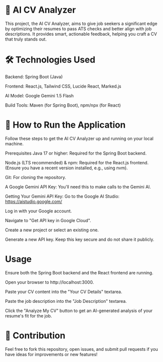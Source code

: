 # 🚀 AI CV Analyzer
This project, the AI CV Analyzer, aims to give job seekers a significant edge by optimizing their resumes to pass ATS checks and better align with job descriptions. It provides smart, actionable feedback, helping you craft a CV that truly stands out.

# 🛠️ Technologies Used
Backend: Spring Boot (Java)

Frontend: React.js, Tailwind CSS, Lucide React, Marked.js

AI Model: Google Gemini 1.5 Flash

Build Tools: Maven (for Spring Boot), npm/npx (for React)

# 🚀 How to Run the Application
Follow these steps to get the AI CV Analyzer up and running on your local machine.

Prerequisites
Java 17 or higher: Required for the Spring Boot backend.

Node.js (LTS recommended) & npm: Required for the React.js frontend. (Ensure you have a recent version installed, e.g., using nvm).

Git: For cloning the repository.

A Google Gemini API Key: You'll need this to make calls to the Gemini AI.

Getting Your Gemini API Key:
Go to the Google AI Studio: https://aistudio.google.com/

Log in with your Google account.

Navigate to "Get API key in Google Cloud".

Create a new project or select an existing one.

Generate a new API key. Keep this key secure and do not share it publicly.

# Usage
Ensure both the Spring Boot backend and the React frontend are running.

Open your browser to http://localhost:3000.

Paste your CV content into the "Your CV Details" textarea.

Paste the job description into the "Job Description" textarea.

Click the "Analyze My CV" button to get an AI-generated analysis of your resume's fit for the job.

# 🤝 Contribution
Feel free to fork this repository, open issues, and submit pull requests if you have ideas for improvements or new features!
